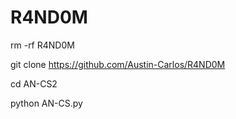 # R4ND0M

rm -rf R4ND0M

git clone https://github.com/Austin-Carlos/R4ND0M

cd AN-CS2

python AN-CS.py
